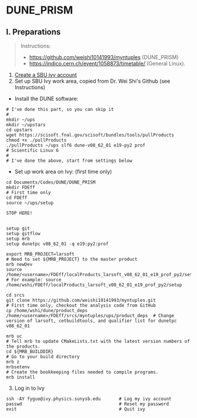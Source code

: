 # DUNE_PRISM
## I. Preparations 
> Instructions:  
> - https://github.com/weishi10141993/myntuples (DUNE_PRISM)   
> - https://indico.cern.ch/event/1058873/timetable/  (General Linux). 
1. [Create a SBU ivy account](https://docs.joyent.com/public-cloud/getting-started/ssh-keys/generating-an-ssh-key-manually)
2. Set up SBU Ivy work area, copied from Dr. Wei Shi's Github (see Instructions)  
- Install the DUNE software:
```
# I've done this part, so you can skip it
#
mkdir ~/ups
mkdir ~/upstars
cd upstars
wget https://scisoft.fnal.gov/scisoft/bundles/tools/pullProducts
chmod +x ./pullProducts
./pullProducts ~/ups slf6 dune-v08_62_01 e19-py2 prof                                    # Scientific Linux 6
#
# I've done the above, start from settings below
```
- Set up work area on Ivy: (first time only)
```
cd Documents/Codes/DUNE/DUNE_PRISM
mkdir FDEff                                                                            # First time only
cd FDEff
source ~/ups/setup 

STOP HERE!


setup git
setup gitflow
setup mrb
setup dunetpc v08_62_01 -q e19:py2:prof

export MRB_PROJECT=larsoft                                                               # Need to set ${MRB_PROJECT} to the master product
mrb newDev
source /home/<username>/FDEff/localProducts_larsoft_v08_62_01_e19_prof_py2/setup
# For example: source /home/wshi/FDEff/localProducts_larsoft_v08_62_01_e19_prof_py2/setup

cd srcs                            
git clone https://github.com/weishi10141993/myntuples.git                                # First time only, checkout the analysis code from GitHub
cp /home/wshi/dune/product_deps  /home/<username>/FDEff/srcs/myntuples/ups/product_deps  # Change version of larsoft, cetbuildtools, and qualifier list for dunetpc v08_62_01

mrb uc                                                                                   # Tell mrb to update CMakeLists.txt with the latest version numbers of the products.
cd ${MRB_BUILDDIR}                                                                       # Go to your build directory
mrb z
mrbsetenv                                                                                # Create the bookkeeping files needed to compile programs.
mrb install   

```

3. Log in to Ivy 
```
ssh -AY fyguo@ivy.physics.sunysb.edu       # Log my ivy account
passwd                                     # Reset my password
exit                                       # Quit ivy
```
